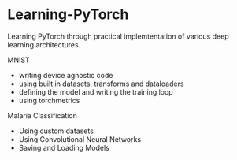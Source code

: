 # Learning-PyTorch
Learning PyTorch through practical implemtentation of various deep learning architectures.

MNIST
- writing device agnostic code
- using built in datasets, transforms and dataloaders
- defining the model and writing the training loop
- using torchmetrics

Malaria Classification
- Using custom datasets
- Using Convolutional Neural Networks
- Saving and Loading Models
